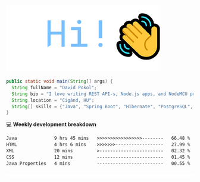 ![Hi!](assets/images/hi.png)

```java
public static void main(String[] args) {
  String fullName = "David Pokol";
  String bio = "I love writing REST API-s, Node.js apps, and NodeMCU programs";
  String location = "Cigánd, HU";
  String[] skills = {"Java", "Spring Boot", "Hibernate", "PostgreSQL", "Git"};
}
```

💻 **Weekly development breakdown**
<!--START_SECTION:waka-->

```txt
Java              9 hrs 45 mins   >>>>>>>>>>>>>>>>>--------   66.48 %
HTML              4 hrs 6 mins    >>>>>>>------------------   27.99 %
XML               20 mins         >------------------------   02.32 %
CSS               12 mins         -------------------------   01.45 %
Java Properties   4 mins          -------------------------   00.55 %
```

<!--END_SECTION:waka-->

![footer](assets/images/footer.png)
